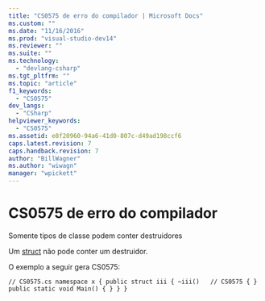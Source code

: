 ```yaml
---
title: "CS0575 de erro do compilador | Microsoft Docs"
ms.custom: ""
ms.date: "11/16/2016"
ms.prod: "visual-studio-dev14"
ms.reviewer: ""
ms.suite: ""
ms.technology: 
  - "devlang-csharp"
ms.tgt_pltfrm: ""
ms.topic: "article"
f1_keywords: 
  - "CS0575"
dev_langs: 
  - "CSharp"
helpviewer_keywords: 
  - "CS0575"
ms.assetid: e8f20960-94a6-41d0-807c-d49ad198ccf6
caps.latest.revision: 7
caps.handback.revision: 7
author: "BillWagner"
ms.author: "wiwagn"
manager: "wpickett"
---
```

# CS0575 de erro do compilador
Somente tipos de classe podem conter destruidores  
  
 Um [struct](../../csharp/language-reference/keywords/struct.md) não pode conter um destruidor.  
  
 O exemplo a seguir gera CS0575:  
  
```  
// CS0575.cs namespace x { public struct iii { ~iii()   // CS0575 { } public static void Main() { } } }  
```